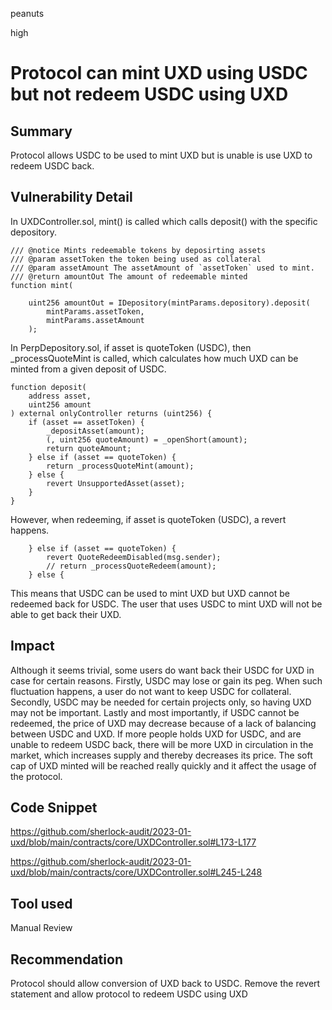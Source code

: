 peanuts

high

# Protocol can mint UXD using USDC but not redeem USDC using UXD

## Summary

Protocol allows USDC to be used to mint UXD but is unable is use UXD to redeem USDC back.

## Vulnerability Detail

In UXDController.sol, mint() is called which calls deposit() with the specific depository.

    /// @notice Mints redeemable tokens by deposirting assets
    /// @param assetToken the token being used as collateral
    /// @param assetAmount The assetAmount of `assetToken` used to mint.
    /// @return amountOut The amount of redeemable minted
    function mint(

        uint256 amountOut = IDepository(mintParams.depository).deposit(
            mintParams.assetToken, 
            mintParams.assetAmount
        );

In PerpDepository.sol, if asset is quoteToken (USDC), then _processQuoteMint is called, which calculates how much UXD can be minted from a given deposit of USDC.

    function deposit(
        address asset,
        uint256 amount
    ) external onlyController returns (uint256) {
        if (asset == assetToken) {
            _depositAsset(amount);
            (, uint256 quoteAmount) = _openShort(amount);
            return quoteAmount;
        } else if (asset == quoteToken) {
            return _processQuoteMint(amount);
        } else {
            revert UnsupportedAsset(asset);
        }
    }

However, when redeeming, if asset is quoteToken (USDC), a revert happens.

        } else if (asset == quoteToken) {
            revert QuoteRedeemDisabled(msg.sender);
            // return _processQuoteRedeem(amount);
        } else {

This means that USDC can be used to mint UXD but UXD cannot be redeemed back for USDC. The user that uses USDC to mint UXD will not be able to get back their UXD.

## Impact

Although it seems trivial, some users do want back their USDC for UXD in case for certain reasons. Firstly, USDC may lose or gain its peg. When such fluctuation happens, a user do not want to keep USDC for collateral. Secondly, USDC may be needed for certain projects only, so having UXD may not be important. Lastly and most importantly, if USDC cannot be redeemed, the price of UXD may decrease because of a lack of balancing between USDC and UXD. If more people holds UXD for USDC, and are unable to redeem USDC back, there will be more UXD in circulation in the market, which increases supply and thereby decreases its price. The soft cap of UXD minted will be reached really quickly and it affect the usage of the protocol.


## Code Snippet

https://github.com/sherlock-audit/2023-01-uxd/blob/main/contracts/core/UXDController.sol#L173-L177

https://github.com/sherlock-audit/2023-01-uxd/blob/main/contracts/core/UXDController.sol#L245-L248

## Tool used

Manual Review

## Recommendation

Protocol should allow conversion of UXD back to USDC. Remove the revert statement and allow protocol to redeem USDC using UXD
